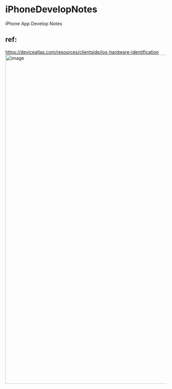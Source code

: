 # iPhoneDevelopNotes
iPhone App Develop Notes

## ref:
 https://deviceatlas.com/resources/clientside/ios-hardware-identification
<img width="1030" alt="image" src="https://github.com/bigheadG/iPhoneDevelopNotes/assets/2010446/a121ece3-3b25-4e23-a721-9813efda9ff1">
